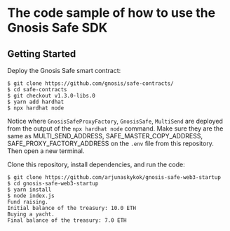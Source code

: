 # The code sample of how to use the Gnosis Safe SDK

## Getting Started

Deploy the Gnosis Safe smart contract:

```
$ git clone https://github.com/gnosis/safe-contracts/
$ cd safe-contracts
$ git checkout v1.3.0-libs.0
$ yarn add hardhat
$ npx hardhat node
```

Notice where `GnosisSafeProxyFactory`, `GnosisSafe`, `MultiSend` are deployed from the output of the
`npx hardhat node` command. Make sure they are the same as MULTI_SEND_ADDRESS, SAFE_MASTER_COPY_ADDRESS,
SAFE_PROXY_FACTORY_ADDRESS on the `.env` file from this repository.
Then open a new terminal.

Clone this repository, install dependencies, and run the code:

```
$ git clone https://github.com/arjunaskykok/gnosis-safe-web3-startup
$ cd gnosis-safe-web3-startup
$ yarn install
$ node index.js
Fund raising.
Initial balance of the treasury: 10.0 ETH
Buying a yacht.
Final balance of the treasury: 7.0 ETH
```
